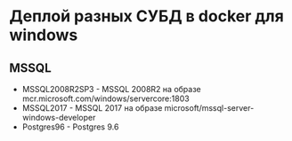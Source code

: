 # Деплой разных СУБД в docker для windows

## MSSQL
* MSSQL2008R2SP3 - MSSQL 2008R2 на образе mcr.microsoft.com/windows/servercore:1803
* MSSQL2017 - MSSQL 2017 на образе microsoft/mssql-server-windows-developer
* Postgres96 - Postgres 9.6
